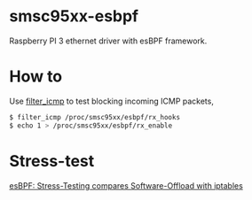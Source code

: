 # smsc95xx-esbpf
Raspberry PI 3 ethernet driver with esBPF framework.

# How to
Use [filter_icmp](https://github.com/memnoth/esbpf/blob/master/tools/filter_icmp.c) to test blocking incoming ICMP packets,
```sh
$ filter_icmp /proc/smsc95xx/esbpf/rx_hooks
$ echo 1 > /proc/smsc95xx/esbpf/rx_enable
```

# Stress-test
[esBPF: Stress-Testing compares Software-Offload with iptables](https://www.ooseel.net/me/2022/11/esbpf-stress-testing-compares-software-offload-with-iptables/)
